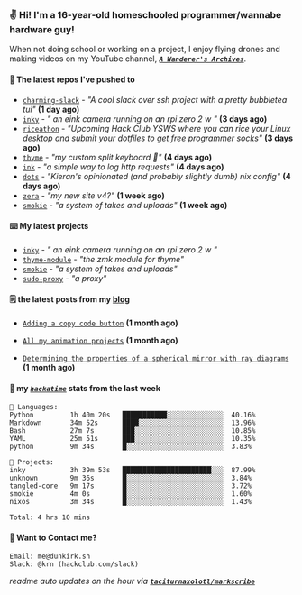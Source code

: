 ### ✌️ Hi! I'm a 16-year-old homeschooled programmer/wannabe hardware guy!

When not doing school or working on a project, I enjoy flying drones and making videos on my YouTube channel, [**_`A Wanderer's Archives`_**](https://youtube.com/@wanderer.archives).

#### 👷 The latest repos I've pushed to

- [`charming-slack`](https://github.com/taciturnaxolotl/charming-slack) - _"A cool slack over ssh project with a pretty bubbletea tui"_ **(1 day ago)**
- [`inky`](https://github.com/taciturnaxolotl/inky) - _" an eink camera running on an rpi zero 2 w "_ **(3 days ago)**
- [`riceathon`](https://github.com/hackclub/riceathon) - _"Upcoming Hack Club YSWS where you can rice your Linux desktop and submit your dotfiles to get free programmer socks"_ **(3 days ago)**
- [`thyme`](https://github.com/taciturnaxolotl/thyme) - _"my custom split keyboard 🫶"_ **(4 days ago)**
- [`ink`](https://github.com/taciturnaxolotl/ink) - _"a simple way to log http requests"_ **(4 days ago)**
- [`dots`](https://github.com/taciturnaxolotl/dots) - _"Kieran's opinionated (and probably slightly dumb) nix config"_ **(4 days ago)**
- [`zera`](https://github.com/taciturnaxolotl/zera) - _"my new site v4?"_ **(1 week ago)**
- [`smokie`](https://github.com/taciturnaxolotl/smokie) - _"a system of takes and uploads"_ **(1 week ago)**

#### ⌨️ My latest projects

- [`inky`](https://github.com/taciturnaxolotl/inky) - _" an eink camera running on an rpi zero 2 w "_
- [`thyme-module`](https://github.com/taciturnaxolotl/thyme-module) - _"the zmk module for thyme"_
- [`smokie`](https://github.com/taciturnaxolotl/smokie) - _"a system of takes and uploads"_
- [`sudo-proxy`](https://github.com/taciturnaxolotl/sudo-proxy) - _"a proxy"_

#### 🗒️ the latest posts from my [blog](https://dunkirk.sh)

- [`Adding a copy code button`](https://dunkirk.sh/blog/adding-a-copy-button/) **(1 month ago)**

- [`All my animation projects`](https://dunkirk.sh/blog/my-animations/) **(1 month ago)**

- [`Determining the properties of a spherical mirror with ray diagrams`](https://dunkirk.sh/blog/spherical-ray-diagrams/) **(1 month ago)**



#### 📡 my [_`hackatime`_](https://waka.hackclub.com) stats from the last week

```text
💾 Languages:
Python         1h 40m 20s   ███████████░░░░░░░░░░░░░░  40.16%
Markdown       34m 52s      ████░░░░░░░░░░░░░░░░░░░░░  13.96%
Bash           27m 7s       ███░░░░░░░░░░░░░░░░░░░░░░  10.85%
YAML           25m 51s      ███░░░░░░░░░░░░░░░░░░░░░░  10.35%
python         9m 34s       █░░░░░░░░░░░░░░░░░░░░░░░░  3.83%

💼 Projects:
inky           3h 39m 53s   ██████████████████████░░░  87.99%
unknown        9m 36s       █░░░░░░░░░░░░░░░░░░░░░░░░  3.84%
tangled-core   9m 17s       █░░░░░░░░░░░░░░░░░░░░░░░░  3.72%
smokie         4m 0s        █░░░░░░░░░░░░░░░░░░░░░░░░  1.60%
nixos          3m 34s       █░░░░░░░░░░░░░░░░░░░░░░░░  1.43%

Total: 4 hrs 10 mins
```

#### 📮 Want to Contact me?

```text
Email: me@dunkirk.sh
Slack: @krn (hackclub.com/slack)
```

_readme auto updates on the hour via [**`taciturnaxolotl/markscribe`**](https://github.com/taciturnaxolotl/markscribe)_
